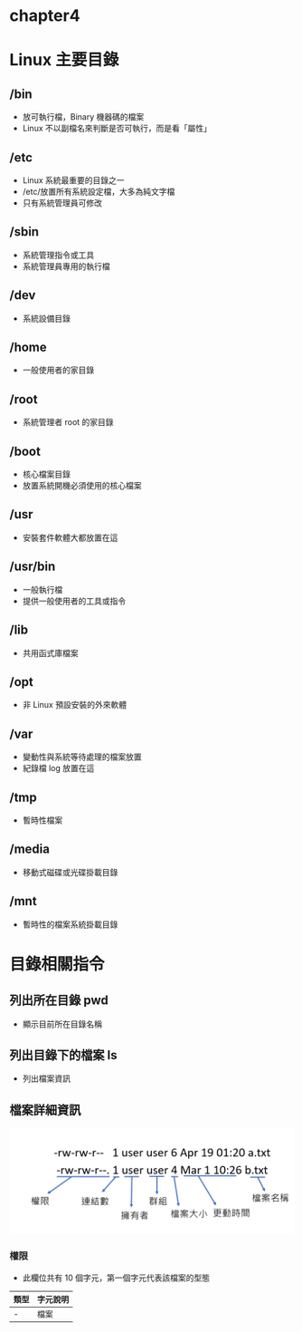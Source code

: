 # chapter4

# Linux 主要目錄
## /bin
* 放可執行檔，Binary 機器碼的檔案
* Linux 不以副檔名來判斷是否可執行，而是看「屬性」
## /etc
* Linux 系統最重要的目錄之一
* /etc/放置所有系統設定檔，大多為純文字檔
* 只有系統管理員可修改
## /sbin
* 系統管理指令或工具
* 系統管理員專用的執行檔
## /dev
* 系統設備目錄
## /home
* 一般使用者的家目錄
## /root
* 系統管理者 root 的家目錄
## /boot
* 核心檔案目錄
* 放置系統開機必須使用的核心檔案
## /usr
* 安裝套件軟體大都放置在這
## /usr/bin
* 一般執行檔
* 提供一般使用者的工具或指令
## /lib
* 共用函式庫檔案
## /opt
* 非 Linux 預設安裝的外來軟體
## /var
* 變動性與系統等待處理的檔案放置
* 紀錄檔 log 放置在這
## /tmp
* 暫時性檔案
## /media
* 移動式磁碟或光碟掛載目錄
## /mnt
* 暫時性的檔案系統掛載目錄

# 目錄相關指令
## 列出所在目錄 pwd
* 顯示目前所在目錄名稱
## 列出目錄下的檔案 ls
* 列出檔案資訊
## 檔案詳細資訊


![](https://github.com/yucing/linux/blob/main/picture/file.png)

### 權限
* 此欄位共有 10 個字元，第一個字元代表該檔案的型態

類型 | 字元說明
---- | -------
- | 檔案